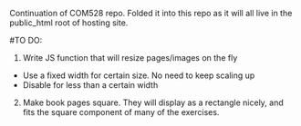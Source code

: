 Continuation of COM528 repo. Folded it into this repo as it will all live in the public_html root of hosting site. 

#TO DO:
1. Write JS function that will resize pages/images on the fly
* Use a fixed width for certain size. No need to keep scaling up
* Disable for less than a certain width

2. Make book pages square. They will display as a rectangle nicely, and fits the square component of many of the exercises. 




